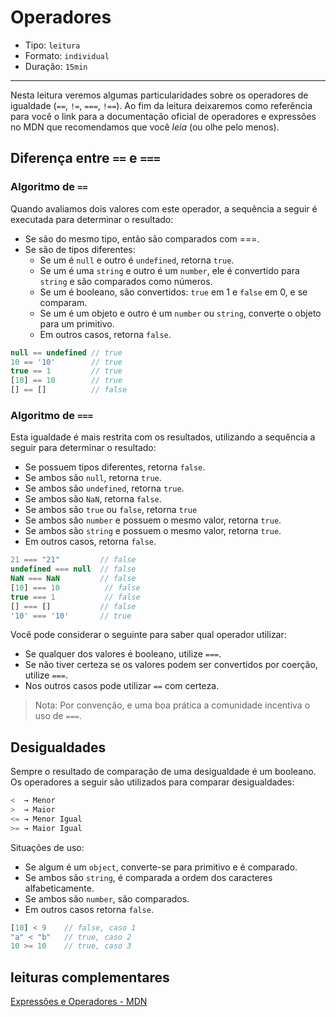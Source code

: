 # Operadores

* Tipo: `leitura`
* Formato: `individual`
* Duração: `15min`

***

Nesta leitura veremos algumas particularidades sobre os operadores de igualdade
(`==`, `!=`, `===`, `!==`). Ao fim da leitura deixaremos como referência para
você o link para a documentação oficial de operadores e expressões no MDN que
recomendamos que você *leia* (ou olhe pelo menos).

## Diferença entre `==` e `===`

### Algoritmo de `==`

Quando avaliamos dois valores com este operador, a sequência a seguir é executada
para determinar o resultado:

* Se são do mesmo tipo, então são comparados com ===.
* Se são de tipos diferentes:
  - Se um é `null` e outro é `undefined`, retorna `true`.
  - Se um é uma `string` e outro é um `number`, ele é convertido para `string`
    e são comparados como números.
  - Se um é booleano, são convertidos: `true` em 1 e `false` em 0, e se comparam.
  - Se um é um objeto e outro é um `number` ou `string`, converte o objeto para
    um primitivo.
  - Em outros casos, retorna `false`.

```js
null == undefined // true
10 == '10'        // true
true == 1         // true
[10] == 10        // true
[] == []          // false
```

### Algoritmo de `===`

Esta igualdade é mais restrita com os resultados, utilizando a sequência a
seguir para determinar o resultado:

* Se possuem tipos diferentes, retorna `false`.
* Se ambos são `null`, retorna `true`.
* Se ambos são `undefined`, retorna `true`.
* Se ambos são `NaN`, retorna `false`.
* Se ambos são `true` ou `false`, retorna `true`
* Se ambos são `number` e possuem o mesmo valor, retorna `true`.
* Se ambos são `string` e possuem o mesmo valor, retorna `true`.
* Em outros casos, retorna `false`.

```js
21 === "21"         // false
undefined === null  // false
NaN === NaN         // false
[10] === 10          // false
true === 1           // false
[] === []           // false
'10' === '10'       // true
```

Você pode considerar o seguinte para saber qual operador utilizar:

* Se qualquer dos valores é booleano, utilize `===`.
* Se não tiver certeza se os valores podem ser convertidos por coerção,
  utilize `===`.
* Nos outros casos pode utilizar `==` com certeza.

> Nota: Por convenção, e uma boa prática a comunidade incentiva o uso de `===`.

## Desigualdades

Sempre o resultado de comparação de uma desigualdade é um booleano. Os operadores
a seguir são utilizados para comparar desigualdades:

```js
<  → Menor
>  → Maior
<= → Menor Igual
>= → Maior Igual
```

Situações de uso:

* Se algum é um `object`, converte-se para primitivo e é comparado.
* Se ambos são `string`, é comparada a ordem dos caracteres alfabeticamente.
* Se ambos são `number`, são comparados.
* Em outros casos retorna `false`.

```js
[10] < 9    // false, caso 1
"a" < "b"   // true, caso 2
10 >= 10    // true, caso 3
```

## leituras complementares

[Expressões e Operadores - MDN](https://developer.mozilla.org/pt-BR/docs/Web/JavaScript/Guide/Expressions_and_operators)
